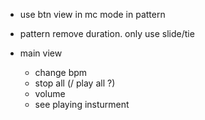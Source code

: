 - use btn view in mc mode in pattern
- pattern remove duration. only use slide/tie

- main view
    - change bpm
    - stop all (/ play all ?)
    - volume
    - see playing insturment
    
